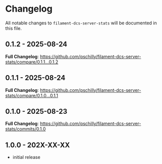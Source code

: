 # Changelog

All notable changes to `filament-dcs-server-stats` will be documented in this file.

## 0.1.2 - 2025-08-24

**Full Changelog**: https://github.com/pschilly/filament-dcs-server-stats/compare/0.1.1...0.1.2

## 0.1.1 - 2025-08-24

**Full Changelog**: https://github.com/pschilly/filament-dcs-server-stats/compare/0.1.0...0.1.1

## 0.1.0 - 2025-08-23

**Full Changelog**: https://github.com/pschilly/filament-dcs-server-stats/commits/0.1.0

## 1.0.0 - 202X-XX-XX

- initial release
